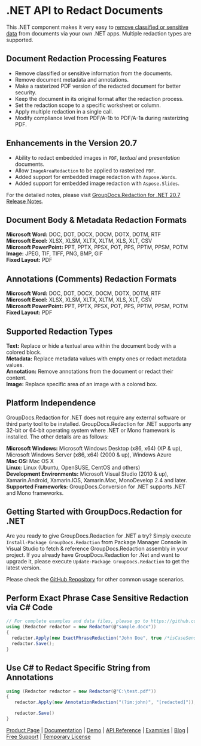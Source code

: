 # .NET API to Redact Documents

This .NET component makes it very easy to [remove classified or sensitive data](https://products.groupdocs.com/redaction/net) from documents via your own .NET apps. Multiple redaction types are supported.

## Document Redaction Processing Features

- Remove classified or sensitive information from the documents.
- Remove document metadata and annotations.
- Make a rasterized PDF version of the redacted document for better security.
- Keep the document in its original format after the redaction process.
- Set the redaction scope to a specific worksheet or column.
- Apply multiple redaction in a single call.
- Modify compliance level from PDF/A-1b to PDF/A-1a during rasterizing PDF.

## Enhancements in the Version 20.7

- Ability to redact embedded images in `PDF`, *textual* and p*resentation* documents.
- Allow `ImageAreaRedaction` to be applied to rasterized `PDF`.
- Added support for embedded image redaction with `Aspose.Words`.
- Added support for embedded image redaction with `Aspose.Slides`.

For the detailed notes, please visit [GroupDocs.Redaction for .NET 20.7 Release Notes](https://docs.groupdocs.com/redaction/net/groupdocs-redaction-for-net-20-7-release-notes/).

## Document Body & Metadata Redaction Formats

**Microsoft Word:** DOC, DOT, DOCX, DOCM, DOTX, DOTM, RTF\
**Microsoft Excel:** XLSX, XLSM, XLTX, XLTM, XLS, XLT, CSV\
**Microsoft PowerPoint:** PPT, PPTX, PPSX, POT, PPS, PPTM, PPSM, POTM\
**Image:** JPEG, TIF, TIFF, PNG, BMP, GIF\
**Fixed Layout:** PDF

## Annotations (Comments) Redaction Formats

**Microsoft Word:** DOC, DOT, DOCX, DOCM, DOTX, DOTM, RTF\
**Microsoft Excel:** XLSX, XLSM, XLTX, XLTM, XLS, XLT, CSV\
**Microsoft PowerPoint:** PPT, PPTX, PPSX, POT, PPS, PPTM, PPSM, POTM\
**Fixed Layout:** PDF

## Supported Redaction Types

**Text:** Replace or hide a textual area within the document body with a colored block.\
**Metadata:** Replace metadata values with empty ones or redact metadata values.\
**Annotation:** Remove annotations from the document or redact their content.\
**Image:** Replace specific area of an image with a colored box.

## Platform Independence

GroupDocs.Redaction for .NET does not require any external software or third party tool to be installed. GroupDocs.Redaction for .NET supports any 32-bit or 64-bit operating system where .NET or Mono framework is installed. The other details are as follows:

**Microsoft Windows:** Microsoft Windows Desktop (x86, x64) (XP & up), Microsoft Windows Server (x86, x64) (2000 & up), Windows Azure\
**Mac OS:** Mac OS X\
**Linux:** Linux (Ubuntu, OpenSUSE, CentOS and others)\
**Development Environments:** Microsoft Visual Studio (2010 & up), Xamarin.Android, Xamarin.IOS, Xamarin.Mac, MonoDevelop 2.4 and later.\
**Supported Frameworks:** GroupDocs.Conversion for .NET  supports .NET and Mono frameworks.

## Getting Started with GroupDocs.Redaction for .NET

Are you ready to give GroupDocs.Redaction for .NET a try? Simply execute `Install-Package GroupDocs.Redaction` from Package Manager Console in Visual Studio to fetch & reference GroupDocs.Redaction assembly in your project. If you already have GroupDocs.Redaction for .Net and want to upgrade it, please execute `Update-Package GroupDocs.Redaction` to get the latest version.

Please check the [GitHub Repository](https://github.com/groupdocs-redaction/GroupDocs.Redaction-for-.NET) for other common usage scenarios.

## Perform Exact Phrase Case Sensitive Redaction via C# Code

```csharp
// For complete examples and data files, please go to https://github.com/groupdocs-redaction/GroupDocs.Redaction-for-.NET
using (Redactor redactor = new Redactor(@"sample.docx"))
{
  redactor.Apply(new ExactPhraseRedaction("John Doe", true /*isCaseSensitive*/, new ReplacementOptions("[personal]")));
  redactor.Save();
}
```

## Use C# to Redact Specific String from Annotations

```csharp
using (Redactor redactor = new Redactor(@"C:\test.pdf"))
{
   redactor.Apply(new AnnotationRedaction("(?im:john)", "[redacted]"));

   redactor.Save()
}
```

[Product Page](https://products.groupdocs.com/redaction/net) | [Documentation](https://docs.groupdocs.com/redaction/net/) | [Demo](https://products.groupdocs.app/redaction/family) | [API Reference](https://apireference.groupdocs.com/net/redaction) | [Examples](https://github.com/groupdocs-redaction/GroupDocs.Redaction-for-.NET) | [Blog](https://blog.groupdocs.com/category/redaction/) | [Free Support](https://forum.groupdocs.com/c/redaction) | [Temporary License](https://purchase.groupdocs.com/temporary-license)
